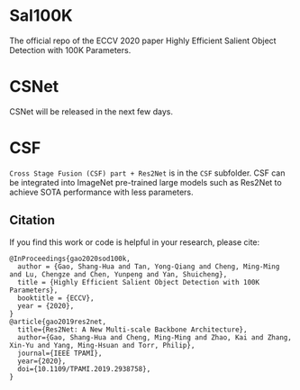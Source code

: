 # Sal100K
The official repo of the ECCV 2020 paper Highly Efficient Salient Object Detection with 100K Parameters.
# CSNet
CSNet will be released in the next few days.

# CSF 
`Cross Stage Fusion (CSF) part + Res2Net` is in the `CSF` subfolder.
CSF can be integrated into ImageNet pre-trained large models such as Res2Net to achieve SOTA performance with less parameters.


## Citation
If you find this work or code is helpful in your research, please cite:
```
@InProceedings{gao2020sod100k,
  author = {Gao, Shang-Hua and Tan, Yong-Qiang and Cheng, Ming-Ming and Lu, Chengze and Chen, Yunpeng and Yan, Shuicheng},
  title = {Highly Efficient Salient Object Detection with 100K Parameters},
  booktitle = {ECCV},
  year = {2020},
}
@article{gao2019res2net,
  title={Res2Net: A New Multi-scale Backbone Architecture},
  author={Gao, Shang-Hua and Cheng, Ming-Ming and Zhao, Kai and Zhang, Xin-Yu and Yang, Ming-Hsuan and Torr, Philip},
  journal={IEEE TPAMI},
  year={2020},
  doi={10.1109/TPAMI.2019.2938758}, 
}

```